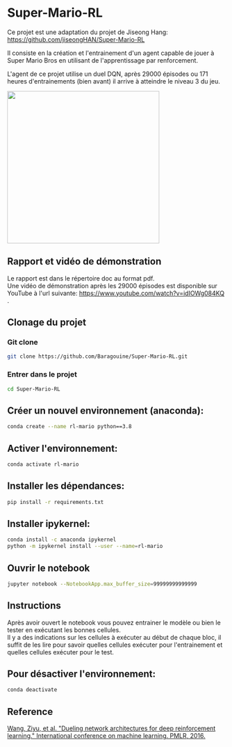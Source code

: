 # Super-Mario-RL
Ce projet est une adaptation du projet de Jiseong Hang: https://github.com/jiseongHAN/Super-Mario-RL

Il consiste en la création et l'entrainement d'un agent capable de jouer à Super Mario Bros en utilisant de l'apprentissage par renforcement.

L'agent de ce projet utilise un duel DQN, après 29000 épisodes ou 171 heures d'entrainements (bien avant) il arrive à atteindre le niveau 3 du jeu.

<p float="center">
  <img src="/miniature.gif" width="350" />
</p>

## Rapport et vidéo de démonstration
Le rapport est dans le répertoire doc au format pdf.  
Une vidéo de démonstration après les 29000 épisodes est disponible sur YouTube à l'url suivante: https://www.youtube.com/watch?v=idIOWg084KQ .  

## Clonage du projet
### Git clone
```bash
git clone https://github.com/Baragouine/Super-Mario-RL.git
```
### Entrer dans le projet
```bash
cd Super-Mario-RL
```

## Créer un nouvel environnement (anaconda):  
```bash
conda create --name rl-mario python==3.8  
```

## Activer l'environnement:  
```bash
conda activate rl-mario  
```

## Installer les dépendances:
```bash
pip install -r requirements.txt  
```

## Installer ipykernel:  
```bash
conda install -c anaconda ipykernel  
python -m ipykernel install --user --name=rl-mario  
```

## Ouvrir le notebook
```bash
jupyter notebook --NotebookApp.max_buffer_size=99999999999999
```

## Instructions
Après avoir ouvert le notebook vous pouvez entrainer le modèle ou bien le tester en exécutant les bonnes cellules.  
Il y a des indications sur les cellules à exécuter au début de chaque bloc, il suffit de les lire pour savoir quelles cellules exécuter pour l'entrainement et quelles cellules exécuter pour le test.

## Pour désactiver l'environnement:  
```bash
conda deactivate  
```

## Reference
[Wang, Ziyu, et al. "Dueling network architectures for deep reinforcement learning." International conference on machine learning. PMLR, 2016.](https://arxiv.org/pdf/1511.06581.pdf)
